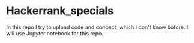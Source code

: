 # Hackerrank_specials
In this repo I try to upload code and concept, which I don't know bofore. I will use Jupyter notebook for this repo.
